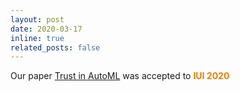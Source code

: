 ```yaml
---
layout: post
date: 2020-03-17 
inline: true
related_posts: false
---
```


Our paper [Trust in AutoML](https://dl.acm.org/doi/abs/10.1145/3377325.3377501) was accepted to **<span style="color:#EB7F00">IUI 2020</span>**

